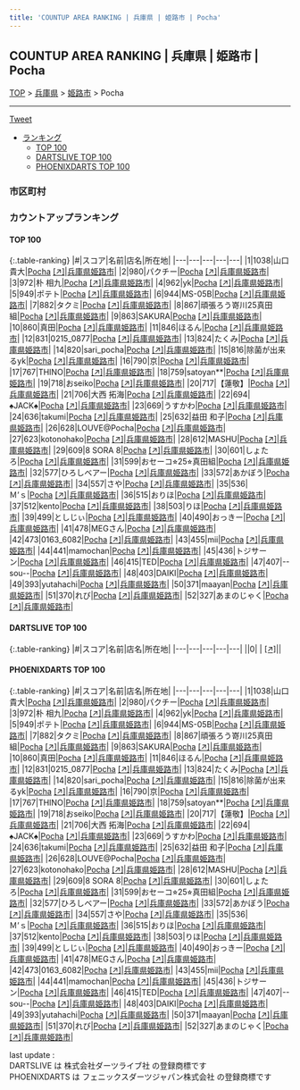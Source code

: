 ```yaml
---
title: 'COUNTUP AREA RANKING | 兵庫県 | 姫路市 | Pocha'
---
```

## COUNTUP AREA RANKING | 兵庫県 | 姫路市 | Pocha

[TOP](/darts/rank/) > [兵庫県](/darts/rank/兵庫県/) > [姫路市](/darts/rank/兵庫県/姫路市/) > Pocha

___

<a href="https://twitter.com/share?ref_src=twsrc%5Etfw" data-text="COUNTUP AREA RANKING | 兵庫県姫路市Pocha" class="twitter-share-button" data-hashtags="DARTSLIVE,PHOENIXDARTS,darts,ダーツ" data-show-count="false">Tweet</a>

* [ランキング](#カウントアップランキング)
    * [TOP 100](#top-100)
    * [DARTSLIVE TOP 100](#dartslive-top-100)
    * [PHOENIXDARTS TOP 100](#phoenixdarts-top-100)

### 市区町村

<ul>

</ul>

### カウントアップランキング

#### TOP 100



{:.table-ranking}
|#|スコア|名前|店名|所在地|
|---|---|---|---|---|
|1|1038|<span class="rank-name-pd"><span class="pro-icon-pd"></span>山口   貴大</span>|<a href="/darts/rank/shops/86575.html">Pocha</a> <a href="https://vs.phoenixdarts.com/jp/shop/shopDetailInfo/s_86575?s_seq=86575">[↗]</a>|<a href="/darts/rank/兵庫県/姫路市">兵庫県姫路市</a>|
|2|980|<span class="rank-name-pd">パクチー</span>|<a href="/darts/rank/shops/86575.html">Pocha</a> <a href="https://vs.phoenixdarts.com/jp/shop/shopDetailInfo/s_86575?s_seq=86575">[↗]</a>|<a href="/darts/rank/兵庫県/姫路市">兵庫県姫路市</a>|
|3|972|<span class="rank-name-pd"><span class="pro-icon-pd"></span>朴 相九</span>|<a href="/darts/rank/shops/86575.html">Pocha</a> <a href="https://vs.phoenixdarts.com/jp/shop/shopDetailInfo/s_86575?s_seq=86575">[↗]</a>|<a href="/darts/rank/兵庫県/姫路市">兵庫県姫路市</a>|
|4|962|<span class="rank-name-pd">yk</span>|<a href="/darts/rank/shops/86575.html">Pocha</a> <a href="https://vs.phoenixdarts.com/jp/shop/shopDetailInfo/s_86575?s_seq=86575">[↗]</a>|<a href="/darts/rank/兵庫県/姫路市">兵庫県姫路市</a>|
|5|949|<span class="rank-name-pd">ポテト</span>|<a href="/darts/rank/shops/86575.html">Pocha</a> <a href="https://vs.phoenixdarts.com/jp/shop/shopDetailInfo/s_86575?s_seq=86575">[↗]</a>|<a href="/darts/rank/兵庫県/姫路市">兵庫県姫路市</a>|
|6|944|<span class="rank-name-pd">MS-05B</span>|<a href="/darts/rank/shops/86575.html">Pocha</a> <a href="https://vs.phoenixdarts.com/jp/shop/shopDetailInfo/s_86575?s_seq=86575">[↗]</a>|<a href="/darts/rank/兵庫県/姫路市">兵庫県姫路市</a>|
|7|882|<span class="rank-name-pd">タクミ</span>|<a href="/darts/rank/shops/86575.html">Pocha</a> <a href="https://vs.phoenixdarts.com/jp/shop/shopDetailInfo/s_86575?s_seq=86575">[↗]</a>|<a href="/darts/rank/兵庫県/姫路市">兵庫県姫路市</a>|
|8|867|<span class="rank-name-pd">頑張ろう嵜川25真田組</span>|<a href="/darts/rank/shops/86575.html">Pocha</a> <a href="https://vs.phoenixdarts.com/jp/shop/shopDetailInfo/s_86575?s_seq=86575">[↗]</a>|<a href="/darts/rank/兵庫県/姫路市">兵庫県姫路市</a>|
|9|863|<span class="rank-name-pd">SAKURA</span>|<a href="/darts/rank/shops/86575.html">Pocha</a> <a href="https://vs.phoenixdarts.com/jp/shop/shopDetailInfo/s_86575?s_seq=86575">[↗]</a>|<a href="/darts/rank/兵庫県/姫路市">兵庫県姫路市</a>|
|10|860|<span class="rank-name-pd">真田</span>|<a href="/darts/rank/shops/86575.html">Pocha</a> <a href="https://vs.phoenixdarts.com/jp/shop/shopDetailInfo/s_86575?s_seq=86575">[↗]</a>|<a href="/darts/rank/兵庫県/姫路市">兵庫県姫路市</a>|
|11|846|<span class="rank-name-pd">ほるん</span>|<a href="/darts/rank/shops/86575.html">Pocha</a> <a href="https://vs.phoenixdarts.com/jp/shop/shopDetailInfo/s_86575?s_seq=86575">[↗]</a>|<a href="/darts/rank/兵庫県/姫路市">兵庫県姫路市</a>|
|12|831|<span class="rank-name-pd">0215_0877</span>|<a href="/darts/rank/shops/86575.html">Pocha</a> <a href="https://vs.phoenixdarts.com/jp/shop/shopDetailInfo/s_86575?s_seq=86575">[↗]</a>|<a href="/darts/rank/兵庫県/姫路市">兵庫県姫路市</a>|
|13|824|<span class="rank-name-pd">たくみ</span>|<a href="/darts/rank/shops/86575.html">Pocha</a> <a href="https://vs.phoenixdarts.com/jp/shop/shopDetailInfo/s_86575?s_seq=86575">[↗]</a>|<a href="/darts/rank/兵庫県/姫路市">兵庫県姫路市</a>|
|14|820|<span class="rank-name-pd">sari_pocha</span>|<a href="/darts/rank/shops/86575.html">Pocha</a> <a href="https://vs.phoenixdarts.com/jp/shop/shopDetailInfo/s_86575?s_seq=86575">[↗]</a>|<a href="/darts/rank/兵庫県/姫路市">兵庫県姫路市</a>|
|15|816|<span class="rank-name-pd">除菌が出来るyk</span>|<a href="/darts/rank/shops/86575.html">Pocha</a> <a href="https://vs.phoenixdarts.com/jp/shop/shopDetailInfo/s_86575?s_seq=86575">[↗]</a>|<a href="/darts/rank/兵庫県/姫路市">兵庫県姫路市</a>|
|16|790|<span class="rank-name-pd">京</span>|<a href="/darts/rank/shops/86575.html">Pocha</a> <a href="https://vs.phoenixdarts.com/jp/shop/shopDetailInfo/s_86575?s_seq=86575">[↗]</a>|<a href="/darts/rank/兵庫県/姫路市">兵庫県姫路市</a>|
|17|767|<span class="rank-name-pd">THINO</span>|<a href="/darts/rank/shops/86575.html">Pocha</a> <a href="https://vs.phoenixdarts.com/jp/shop/shopDetailInfo/s_86575?s_seq=86575">[↗]</a>|<a href="/darts/rank/兵庫県/姫路市">兵庫県姫路市</a>|
|18|759|<span class="rank-name-pd">satoyan**</span>|<a href="/darts/rank/shops/86575.html">Pocha</a> <a href="https://vs.phoenixdarts.com/jp/shop/shopDetailInfo/s_86575?s_seq=86575">[↗]</a>|<a href="/darts/rank/兵庫県/姫路市">兵庫県姫路市</a>|
|19|718|<span class="rank-name-pd">おseiko</span>|<a href="/darts/rank/shops/86575.html">Pocha</a> <a href="https://vs.phoenixdarts.com/jp/shop/shopDetailInfo/s_86575?s_seq=86575">[↗]</a>|<a href="/darts/rank/兵庫県/姫路市">兵庫県姫路市</a>|
|20|717|<span class="rank-name-pd">【蓮敬】</span>|<a href="/darts/rank/shops/86575.html">Pocha</a> <a href="https://vs.phoenixdarts.com/jp/shop/shopDetailInfo/s_86575?s_seq=86575">[↗]</a>|<a href="/darts/rank/兵庫県/姫路市">兵庫県姫路市</a>|
|21|706|<span class="rank-name-pd"><span class="pro-icon-pd"></span>大西 拓海</span>|<a href="/darts/rank/shops/86575.html">Pocha</a> <a href="https://vs.phoenixdarts.com/jp/shop/shopDetailInfo/s_86575?s_seq=86575">[↗]</a>|<a href="/darts/rank/兵庫県/姫路市">兵庫県姫路市</a>|
|22|694|<span class="rank-name-pd">♠JACK♠</span>|<a href="/darts/rank/shops/86575.html">Pocha</a> <a href="https://vs.phoenixdarts.com/jp/shop/shopDetailInfo/s_86575?s_seq=86575">[↗]</a>|<a href="/darts/rank/兵庫県/姫路市">兵庫県姫路市</a>|
|23|669|<span class="rank-name-pd">うすかわ</span>|<a href="/darts/rank/shops/86575.html">Pocha</a> <a href="https://vs.phoenixdarts.com/jp/shop/shopDetailInfo/s_86575?s_seq=86575">[↗]</a>|<a href="/darts/rank/兵庫県/姫路市">兵庫県姫路市</a>|
|24|636|<span class="rank-name-pd">takumi</span>|<a href="/darts/rank/shops/86575.html">Pocha</a> <a href="https://vs.phoenixdarts.com/jp/shop/shopDetailInfo/s_86575?s_seq=86575">[↗]</a>|<a href="/darts/rank/兵庫県/姫路市">兵庫県姫路市</a>|
|25|632|<span class="rank-name-pd"><span class="pro-icon-pd"></span>益田 和子</span>|<a href="/darts/rank/shops/86575.html">Pocha</a> <a href="https://vs.phoenixdarts.com/jp/shop/shopDetailInfo/s_86575?s_seq=86575">[↗]</a>|<a href="/darts/rank/兵庫県/姫路市">兵庫県姫路市</a>|
|26|628|<span class="rank-name-pd">LOUVE@Pocha</span>|<a href="/darts/rank/shops/86575.html">Pocha</a> <a href="https://vs.phoenixdarts.com/jp/shop/shopDetailInfo/s_86575?s_seq=86575">[↗]</a>|<a href="/darts/rank/兵庫県/姫路市">兵庫県姫路市</a>|
|27|623|<span class="rank-name-pd">kotonohako</span>|<a href="/darts/rank/shops/86575.html">Pocha</a> <a href="https://vs.phoenixdarts.com/jp/shop/shopDetailInfo/s_86575?s_seq=86575">[↗]</a>|<a href="/darts/rank/兵庫県/姫路市">兵庫県姫路市</a>|
|28|612|<span class="rank-name-pd">MASHU</span>|<a href="/darts/rank/shops/86575.html">Pocha</a> <a href="https://vs.phoenixdarts.com/jp/shop/shopDetailInfo/s_86575?s_seq=86575">[↗]</a>|<a href="/darts/rank/兵庫県/姫路市">兵庫県姫路市</a>|
|29|609|<span class="rank-name-pd">8 SORA 8</span>|<a href="/darts/rank/shops/86575.html">Pocha</a> <a href="https://vs.phoenixdarts.com/jp/shop/shopDetailInfo/s_86575?s_seq=86575">[↗]</a>|<a href="/darts/rank/兵庫県/姫路市">兵庫県姫路市</a>|
|30|601|<span class="rank-name-pd">しょたろ</span>|<a href="/darts/rank/shops/86575.html">Pocha</a> <a href="https://vs.phoenixdarts.com/jp/shop/shopDetailInfo/s_86575?s_seq=86575">[↗]</a>|<a href="/darts/rank/兵庫県/姫路市">兵庫県姫路市</a>|
|31|599|<span class="rank-name-pd">おセーコ⭐︎25⭐︎真田組</span>|<a href="/darts/rank/shops/86575.html">Pocha</a> <a href="https://vs.phoenixdarts.com/jp/shop/shopDetailInfo/s_86575?s_seq=86575">[↗]</a>|<a href="/darts/rank/兵庫県/姫路市">兵庫県姫路市</a>|
|32|577|<span class="rank-name-pd">ひろしベアー</span>|<a href="/darts/rank/shops/86575.html">Pocha</a> <a href="https://vs.phoenixdarts.com/jp/shop/shopDetailInfo/s_86575?s_seq=86575">[↗]</a>|<a href="/darts/rank/兵庫県/姫路市">兵庫県姫路市</a>|
|33|572|<span class="rank-name-pd">あかぼう</span>|<a href="/darts/rank/shops/86575.html">Pocha</a> <a href="https://vs.phoenixdarts.com/jp/shop/shopDetailInfo/s_86575?s_seq=86575">[↗]</a>|<a href="/darts/rank/兵庫県/姫路市">兵庫県姫路市</a>|
|34|557|<span class="rank-name-pd">さや</span>|<a href="/darts/rank/shops/86575.html">Pocha</a> <a href="https://vs.phoenixdarts.com/jp/shop/shopDetailInfo/s_86575?s_seq=86575">[↗]</a>|<a href="/darts/rank/兵庫県/姫路市">兵庫県姫路市</a>|
|35|536|<span class="rank-name-pd">Ｍ’ｓ</span>|<a href="/darts/rank/shops/86575.html">Pocha</a> <a href="https://vs.phoenixdarts.com/jp/shop/shopDetailInfo/s_86575?s_seq=86575">[↗]</a>|<a href="/darts/rank/兵庫県/姫路市">兵庫県姫路市</a>|
|36|515|<span class="rank-name-pd">おりほ</span>|<a href="/darts/rank/shops/86575.html">Pocha</a> <a href="https://vs.phoenixdarts.com/jp/shop/shopDetailInfo/s_86575?s_seq=86575">[↗]</a>|<a href="/darts/rank/兵庫県/姫路市">兵庫県姫路市</a>|
|37|512|<span class="rank-name-pd">kento</span>|<a href="/darts/rank/shops/86575.html">Pocha</a> <a href="https://vs.phoenixdarts.com/jp/shop/shopDetailInfo/s_86575?s_seq=86575">[↗]</a>|<a href="/darts/rank/兵庫県/姫路市">兵庫県姫路市</a>|
|38|503|<span class="rank-name-pd">りほ</span>|<a href="/darts/rank/shops/86575.html">Pocha</a> <a href="https://vs.phoenixdarts.com/jp/shop/shopDetailInfo/s_86575?s_seq=86575">[↗]</a>|<a href="/darts/rank/兵庫県/姫路市">兵庫県姫路市</a>|
|39|499|<span class="rank-name-pd">としじぃ</span>|<a href="/darts/rank/shops/86575.html">Pocha</a> <a href="https://vs.phoenixdarts.com/jp/shop/shopDetailInfo/s_86575?s_seq=86575">[↗]</a>|<a href="/darts/rank/兵庫県/姫路市">兵庫県姫路市</a>|
|40|490|<span class="rank-name-pd">おっきー</span>|<a href="/darts/rank/shops/86575.html">Pocha</a> <a href="https://vs.phoenixdarts.com/jp/shop/shopDetailInfo/s_86575?s_seq=86575">[↗]</a>|<a href="/darts/rank/兵庫県/姫路市">兵庫県姫路市</a>|
|41|478|<span class="rank-name-pd">MEGさん</span>|<a href="/darts/rank/shops/86575.html">Pocha</a> <a href="https://vs.phoenixdarts.com/jp/shop/shopDetailInfo/s_86575?s_seq=86575">[↗]</a>|<a href="/darts/rank/兵庫県/姫路市">兵庫県姫路市</a>|
|42|473|<span class="rank-name-pd">0163_6082</span>|<a href="/darts/rank/shops/86575.html">Pocha</a> <a href="https://vs.phoenixdarts.com/jp/shop/shopDetailInfo/s_86575?s_seq=86575">[↗]</a>|<a href="/darts/rank/兵庫県/姫路市">兵庫県姫路市</a>|
|43|455|<span class="rank-name-pd">mii</span>|<a href="/darts/rank/shops/86575.html">Pocha</a> <a href="https://vs.phoenixdarts.com/jp/shop/shopDetailInfo/s_86575?s_seq=86575">[↗]</a>|<a href="/darts/rank/兵庫県/姫路市">兵庫県姫路市</a>|
|44|441|<span class="rank-name-pd">mamochan</span>|<a href="/darts/rank/shops/86575.html">Pocha</a> <a href="https://vs.phoenixdarts.com/jp/shop/shopDetailInfo/s_86575?s_seq=86575">[↗]</a>|<a href="/darts/rank/兵庫県/姫路市">兵庫県姫路市</a>|
|45|436|<span class="rank-name-pd">トジサーン</span>|<a href="/darts/rank/shops/86575.html">Pocha</a> <a href="https://vs.phoenixdarts.com/jp/shop/shopDetailInfo/s_86575?s_seq=86575">[↗]</a>|<a href="/darts/rank/兵庫県/姫路市">兵庫県姫路市</a>|
|46|415|<span class="rank-name-pd">TED</span>|<a href="/darts/rank/shops/86575.html">Pocha</a> <a href="https://vs.phoenixdarts.com/jp/shop/shopDetailInfo/s_86575?s_seq=86575">[↗]</a>|<a href="/darts/rank/兵庫県/姫路市">兵庫県姫路市</a>|
|47|407|<span class="rank-name-pd">--sou--</span>|<a href="/darts/rank/shops/86575.html">Pocha</a> <a href="https://vs.phoenixdarts.com/jp/shop/shopDetailInfo/s_86575?s_seq=86575">[↗]</a>|<a href="/darts/rank/兵庫県/姫路市">兵庫県姫路市</a>|
|48|403|<span class="rank-name-pd">DAIKI</span>|<a href="/darts/rank/shops/86575.html">Pocha</a> <a href="https://vs.phoenixdarts.com/jp/shop/shopDetailInfo/s_86575?s_seq=86575">[↗]</a>|<a href="/darts/rank/兵庫県/姫路市">兵庫県姫路市</a>|
|49|393|<span class="rank-name-pd">yutahachi</span>|<a href="/darts/rank/shops/86575.html">Pocha</a> <a href="https://vs.phoenixdarts.com/jp/shop/shopDetailInfo/s_86575?s_seq=86575">[↗]</a>|<a href="/darts/rank/兵庫県/姫路市">兵庫県姫路市</a>|
|50|371|<span class="rank-name-pd">maayan</span>|<a href="/darts/rank/shops/86575.html">Pocha</a> <a href="https://vs.phoenixdarts.com/jp/shop/shopDetailInfo/s_86575?s_seq=86575">[↗]</a>|<a href="/darts/rank/兵庫県/姫路市">兵庫県姫路市</a>|
|51|370|<span class="rank-name-pd">れび</span>|<a href="/darts/rank/shops/86575.html">Pocha</a> <a href="https://vs.phoenixdarts.com/jp/shop/shopDetailInfo/s_86575?s_seq=86575">[↗]</a>|<a href="/darts/rank/兵庫県/姫路市">兵庫県姫路市</a>|
|52|327|<span class="rank-name-pd">あまのじゃく</span>|<a href="/darts/rank/shops/86575.html">Pocha</a> <a href="https://vs.phoenixdarts.com/jp/shop/shopDetailInfo/s_86575?s_seq=86575">[↗]</a>|<a href="/darts/rank/兵庫県/姫路市">兵庫県姫路市</a>|


#### DARTSLIVE TOP 100



{:.table-ranking}
|#|スコア|名前|店名|所在地|
|---|---|---|---|---|
||0|<span class="rank-name-dl"> </span>|<a href="/darts/rank/shops/.html"></a> <a href="">[↗]</a>|<a href="/darts/rank//"></a>|


#### PHOENIXDARTS TOP 100



{:.table-ranking}
|#|スコア|名前|店名|所在地|
|---|---|---|---|---|
|1|1038|<span class="rank-name-pd"><span class="pro-icon-pd"></span>山口   貴大</span>|<a href="/darts/rank/shops/86575.html">Pocha</a> <a href="https://vs.phoenixdarts.com/jp/shop/shopDetailInfo/s_86575?s_seq=86575">[↗]</a>|<a href="/darts/rank/兵庫県/姫路市">兵庫県姫路市</a>|
|2|980|<span class="rank-name-pd">パクチー</span>|<a href="/darts/rank/shops/86575.html">Pocha</a> <a href="https://vs.phoenixdarts.com/jp/shop/shopDetailInfo/s_86575?s_seq=86575">[↗]</a>|<a href="/darts/rank/兵庫県/姫路市">兵庫県姫路市</a>|
|3|972|<span class="rank-name-pd"><span class="pro-icon-pd"></span>朴 相九</span>|<a href="/darts/rank/shops/86575.html">Pocha</a> <a href="https://vs.phoenixdarts.com/jp/shop/shopDetailInfo/s_86575?s_seq=86575">[↗]</a>|<a href="/darts/rank/兵庫県/姫路市">兵庫県姫路市</a>|
|4|962|<span class="rank-name-pd">yk</span>|<a href="/darts/rank/shops/86575.html">Pocha</a> <a href="https://vs.phoenixdarts.com/jp/shop/shopDetailInfo/s_86575?s_seq=86575">[↗]</a>|<a href="/darts/rank/兵庫県/姫路市">兵庫県姫路市</a>|
|5|949|<span class="rank-name-pd">ポテト</span>|<a href="/darts/rank/shops/86575.html">Pocha</a> <a href="https://vs.phoenixdarts.com/jp/shop/shopDetailInfo/s_86575?s_seq=86575">[↗]</a>|<a href="/darts/rank/兵庫県/姫路市">兵庫県姫路市</a>|
|6|944|<span class="rank-name-pd">MS-05B</span>|<a href="/darts/rank/shops/86575.html">Pocha</a> <a href="https://vs.phoenixdarts.com/jp/shop/shopDetailInfo/s_86575?s_seq=86575">[↗]</a>|<a href="/darts/rank/兵庫県/姫路市">兵庫県姫路市</a>|
|7|882|<span class="rank-name-pd">タクミ</span>|<a href="/darts/rank/shops/86575.html">Pocha</a> <a href="https://vs.phoenixdarts.com/jp/shop/shopDetailInfo/s_86575?s_seq=86575">[↗]</a>|<a href="/darts/rank/兵庫県/姫路市">兵庫県姫路市</a>|
|8|867|<span class="rank-name-pd">頑張ろう嵜川25真田組</span>|<a href="/darts/rank/shops/86575.html">Pocha</a> <a href="https://vs.phoenixdarts.com/jp/shop/shopDetailInfo/s_86575?s_seq=86575">[↗]</a>|<a href="/darts/rank/兵庫県/姫路市">兵庫県姫路市</a>|
|9|863|<span class="rank-name-pd">SAKURA</span>|<a href="/darts/rank/shops/86575.html">Pocha</a> <a href="https://vs.phoenixdarts.com/jp/shop/shopDetailInfo/s_86575?s_seq=86575">[↗]</a>|<a href="/darts/rank/兵庫県/姫路市">兵庫県姫路市</a>|
|10|860|<span class="rank-name-pd">真田</span>|<a href="/darts/rank/shops/86575.html">Pocha</a> <a href="https://vs.phoenixdarts.com/jp/shop/shopDetailInfo/s_86575?s_seq=86575">[↗]</a>|<a href="/darts/rank/兵庫県/姫路市">兵庫県姫路市</a>|
|11|846|<span class="rank-name-pd">ほるん</span>|<a href="/darts/rank/shops/86575.html">Pocha</a> <a href="https://vs.phoenixdarts.com/jp/shop/shopDetailInfo/s_86575?s_seq=86575">[↗]</a>|<a href="/darts/rank/兵庫県/姫路市">兵庫県姫路市</a>|
|12|831|<span class="rank-name-pd">0215_0877</span>|<a href="/darts/rank/shops/86575.html">Pocha</a> <a href="https://vs.phoenixdarts.com/jp/shop/shopDetailInfo/s_86575?s_seq=86575">[↗]</a>|<a href="/darts/rank/兵庫県/姫路市">兵庫県姫路市</a>|
|13|824|<span class="rank-name-pd">たくみ</span>|<a href="/darts/rank/shops/86575.html">Pocha</a> <a href="https://vs.phoenixdarts.com/jp/shop/shopDetailInfo/s_86575?s_seq=86575">[↗]</a>|<a href="/darts/rank/兵庫県/姫路市">兵庫県姫路市</a>|
|14|820|<span class="rank-name-pd">sari_pocha</span>|<a href="/darts/rank/shops/86575.html">Pocha</a> <a href="https://vs.phoenixdarts.com/jp/shop/shopDetailInfo/s_86575?s_seq=86575">[↗]</a>|<a href="/darts/rank/兵庫県/姫路市">兵庫県姫路市</a>|
|15|816|<span class="rank-name-pd">除菌が出来るyk</span>|<a href="/darts/rank/shops/86575.html">Pocha</a> <a href="https://vs.phoenixdarts.com/jp/shop/shopDetailInfo/s_86575?s_seq=86575">[↗]</a>|<a href="/darts/rank/兵庫県/姫路市">兵庫県姫路市</a>|
|16|790|<span class="rank-name-pd">京</span>|<a href="/darts/rank/shops/86575.html">Pocha</a> <a href="https://vs.phoenixdarts.com/jp/shop/shopDetailInfo/s_86575?s_seq=86575">[↗]</a>|<a href="/darts/rank/兵庫県/姫路市">兵庫県姫路市</a>|
|17|767|<span class="rank-name-pd">THINO</span>|<a href="/darts/rank/shops/86575.html">Pocha</a> <a href="https://vs.phoenixdarts.com/jp/shop/shopDetailInfo/s_86575?s_seq=86575">[↗]</a>|<a href="/darts/rank/兵庫県/姫路市">兵庫県姫路市</a>|
|18|759|<span class="rank-name-pd">satoyan**</span>|<a href="/darts/rank/shops/86575.html">Pocha</a> <a href="https://vs.phoenixdarts.com/jp/shop/shopDetailInfo/s_86575?s_seq=86575">[↗]</a>|<a href="/darts/rank/兵庫県/姫路市">兵庫県姫路市</a>|
|19|718|<span class="rank-name-pd">おseiko</span>|<a href="/darts/rank/shops/86575.html">Pocha</a> <a href="https://vs.phoenixdarts.com/jp/shop/shopDetailInfo/s_86575?s_seq=86575">[↗]</a>|<a href="/darts/rank/兵庫県/姫路市">兵庫県姫路市</a>|
|20|717|<span class="rank-name-pd">【蓮敬】</span>|<a href="/darts/rank/shops/86575.html">Pocha</a> <a href="https://vs.phoenixdarts.com/jp/shop/shopDetailInfo/s_86575?s_seq=86575">[↗]</a>|<a href="/darts/rank/兵庫県/姫路市">兵庫県姫路市</a>|
|21|706|<span class="rank-name-pd"><span class="pro-icon-pd"></span>大西 拓海</span>|<a href="/darts/rank/shops/86575.html">Pocha</a> <a href="https://vs.phoenixdarts.com/jp/shop/shopDetailInfo/s_86575?s_seq=86575">[↗]</a>|<a href="/darts/rank/兵庫県/姫路市">兵庫県姫路市</a>|
|22|694|<span class="rank-name-pd">♠JACK♠</span>|<a href="/darts/rank/shops/86575.html">Pocha</a> <a href="https://vs.phoenixdarts.com/jp/shop/shopDetailInfo/s_86575?s_seq=86575">[↗]</a>|<a href="/darts/rank/兵庫県/姫路市">兵庫県姫路市</a>|
|23|669|<span class="rank-name-pd">うすかわ</span>|<a href="/darts/rank/shops/86575.html">Pocha</a> <a href="https://vs.phoenixdarts.com/jp/shop/shopDetailInfo/s_86575?s_seq=86575">[↗]</a>|<a href="/darts/rank/兵庫県/姫路市">兵庫県姫路市</a>|
|24|636|<span class="rank-name-pd">takumi</span>|<a href="/darts/rank/shops/86575.html">Pocha</a> <a href="https://vs.phoenixdarts.com/jp/shop/shopDetailInfo/s_86575?s_seq=86575">[↗]</a>|<a href="/darts/rank/兵庫県/姫路市">兵庫県姫路市</a>|
|25|632|<span class="rank-name-pd"><span class="pro-icon-pd"></span>益田 和子</span>|<a href="/darts/rank/shops/86575.html">Pocha</a> <a href="https://vs.phoenixdarts.com/jp/shop/shopDetailInfo/s_86575?s_seq=86575">[↗]</a>|<a href="/darts/rank/兵庫県/姫路市">兵庫県姫路市</a>|
|26|628|<span class="rank-name-pd">LOUVE@Pocha</span>|<a href="/darts/rank/shops/86575.html">Pocha</a> <a href="https://vs.phoenixdarts.com/jp/shop/shopDetailInfo/s_86575?s_seq=86575">[↗]</a>|<a href="/darts/rank/兵庫県/姫路市">兵庫県姫路市</a>|
|27|623|<span class="rank-name-pd">kotonohako</span>|<a href="/darts/rank/shops/86575.html">Pocha</a> <a href="https://vs.phoenixdarts.com/jp/shop/shopDetailInfo/s_86575?s_seq=86575">[↗]</a>|<a href="/darts/rank/兵庫県/姫路市">兵庫県姫路市</a>|
|28|612|<span class="rank-name-pd">MASHU</span>|<a href="/darts/rank/shops/86575.html">Pocha</a> <a href="https://vs.phoenixdarts.com/jp/shop/shopDetailInfo/s_86575?s_seq=86575">[↗]</a>|<a href="/darts/rank/兵庫県/姫路市">兵庫県姫路市</a>|
|29|609|<span class="rank-name-pd">8 SORA 8</span>|<a href="/darts/rank/shops/86575.html">Pocha</a> <a href="https://vs.phoenixdarts.com/jp/shop/shopDetailInfo/s_86575?s_seq=86575">[↗]</a>|<a href="/darts/rank/兵庫県/姫路市">兵庫県姫路市</a>|
|30|601|<span class="rank-name-pd">しょたろ</span>|<a href="/darts/rank/shops/86575.html">Pocha</a> <a href="https://vs.phoenixdarts.com/jp/shop/shopDetailInfo/s_86575?s_seq=86575">[↗]</a>|<a href="/darts/rank/兵庫県/姫路市">兵庫県姫路市</a>|
|31|599|<span class="rank-name-pd">おセーコ⭐︎25⭐︎真田組</span>|<a href="/darts/rank/shops/86575.html">Pocha</a> <a href="https://vs.phoenixdarts.com/jp/shop/shopDetailInfo/s_86575?s_seq=86575">[↗]</a>|<a href="/darts/rank/兵庫県/姫路市">兵庫県姫路市</a>|
|32|577|<span class="rank-name-pd">ひろしベアー</span>|<a href="/darts/rank/shops/86575.html">Pocha</a> <a href="https://vs.phoenixdarts.com/jp/shop/shopDetailInfo/s_86575?s_seq=86575">[↗]</a>|<a href="/darts/rank/兵庫県/姫路市">兵庫県姫路市</a>|
|33|572|<span class="rank-name-pd">あかぼう</span>|<a href="/darts/rank/shops/86575.html">Pocha</a> <a href="https://vs.phoenixdarts.com/jp/shop/shopDetailInfo/s_86575?s_seq=86575">[↗]</a>|<a href="/darts/rank/兵庫県/姫路市">兵庫県姫路市</a>|
|34|557|<span class="rank-name-pd">さや</span>|<a href="/darts/rank/shops/86575.html">Pocha</a> <a href="https://vs.phoenixdarts.com/jp/shop/shopDetailInfo/s_86575?s_seq=86575">[↗]</a>|<a href="/darts/rank/兵庫県/姫路市">兵庫県姫路市</a>|
|35|536|<span class="rank-name-pd">Ｍ’ｓ</span>|<a href="/darts/rank/shops/86575.html">Pocha</a> <a href="https://vs.phoenixdarts.com/jp/shop/shopDetailInfo/s_86575?s_seq=86575">[↗]</a>|<a href="/darts/rank/兵庫県/姫路市">兵庫県姫路市</a>|
|36|515|<span class="rank-name-pd">おりほ</span>|<a href="/darts/rank/shops/86575.html">Pocha</a> <a href="https://vs.phoenixdarts.com/jp/shop/shopDetailInfo/s_86575?s_seq=86575">[↗]</a>|<a href="/darts/rank/兵庫県/姫路市">兵庫県姫路市</a>|
|37|512|<span class="rank-name-pd">kento</span>|<a href="/darts/rank/shops/86575.html">Pocha</a> <a href="https://vs.phoenixdarts.com/jp/shop/shopDetailInfo/s_86575?s_seq=86575">[↗]</a>|<a href="/darts/rank/兵庫県/姫路市">兵庫県姫路市</a>|
|38|503|<span class="rank-name-pd">りほ</span>|<a href="/darts/rank/shops/86575.html">Pocha</a> <a href="https://vs.phoenixdarts.com/jp/shop/shopDetailInfo/s_86575?s_seq=86575">[↗]</a>|<a href="/darts/rank/兵庫県/姫路市">兵庫県姫路市</a>|
|39|499|<span class="rank-name-pd">としじぃ</span>|<a href="/darts/rank/shops/86575.html">Pocha</a> <a href="https://vs.phoenixdarts.com/jp/shop/shopDetailInfo/s_86575?s_seq=86575">[↗]</a>|<a href="/darts/rank/兵庫県/姫路市">兵庫県姫路市</a>|
|40|490|<span class="rank-name-pd">おっきー</span>|<a href="/darts/rank/shops/86575.html">Pocha</a> <a href="https://vs.phoenixdarts.com/jp/shop/shopDetailInfo/s_86575?s_seq=86575">[↗]</a>|<a href="/darts/rank/兵庫県/姫路市">兵庫県姫路市</a>|
|41|478|<span class="rank-name-pd">MEGさん</span>|<a href="/darts/rank/shops/86575.html">Pocha</a> <a href="https://vs.phoenixdarts.com/jp/shop/shopDetailInfo/s_86575?s_seq=86575">[↗]</a>|<a href="/darts/rank/兵庫県/姫路市">兵庫県姫路市</a>|
|42|473|<span class="rank-name-pd">0163_6082</span>|<a href="/darts/rank/shops/86575.html">Pocha</a> <a href="https://vs.phoenixdarts.com/jp/shop/shopDetailInfo/s_86575?s_seq=86575">[↗]</a>|<a href="/darts/rank/兵庫県/姫路市">兵庫県姫路市</a>|
|43|455|<span class="rank-name-pd">mii</span>|<a href="/darts/rank/shops/86575.html">Pocha</a> <a href="https://vs.phoenixdarts.com/jp/shop/shopDetailInfo/s_86575?s_seq=86575">[↗]</a>|<a href="/darts/rank/兵庫県/姫路市">兵庫県姫路市</a>|
|44|441|<span class="rank-name-pd">mamochan</span>|<a href="/darts/rank/shops/86575.html">Pocha</a> <a href="https://vs.phoenixdarts.com/jp/shop/shopDetailInfo/s_86575?s_seq=86575">[↗]</a>|<a href="/darts/rank/兵庫県/姫路市">兵庫県姫路市</a>|
|45|436|<span class="rank-name-pd">トジサーン</span>|<a href="/darts/rank/shops/86575.html">Pocha</a> <a href="https://vs.phoenixdarts.com/jp/shop/shopDetailInfo/s_86575?s_seq=86575">[↗]</a>|<a href="/darts/rank/兵庫県/姫路市">兵庫県姫路市</a>|
|46|415|<span class="rank-name-pd">TED</span>|<a href="/darts/rank/shops/86575.html">Pocha</a> <a href="https://vs.phoenixdarts.com/jp/shop/shopDetailInfo/s_86575?s_seq=86575">[↗]</a>|<a href="/darts/rank/兵庫県/姫路市">兵庫県姫路市</a>|
|47|407|<span class="rank-name-pd">--sou--</span>|<a href="/darts/rank/shops/86575.html">Pocha</a> <a href="https://vs.phoenixdarts.com/jp/shop/shopDetailInfo/s_86575?s_seq=86575">[↗]</a>|<a href="/darts/rank/兵庫県/姫路市">兵庫県姫路市</a>|
|48|403|<span class="rank-name-pd">DAIKI</span>|<a href="/darts/rank/shops/86575.html">Pocha</a> <a href="https://vs.phoenixdarts.com/jp/shop/shopDetailInfo/s_86575?s_seq=86575">[↗]</a>|<a href="/darts/rank/兵庫県/姫路市">兵庫県姫路市</a>|
|49|393|<span class="rank-name-pd">yutahachi</span>|<a href="/darts/rank/shops/86575.html">Pocha</a> <a href="https://vs.phoenixdarts.com/jp/shop/shopDetailInfo/s_86575?s_seq=86575">[↗]</a>|<a href="/darts/rank/兵庫県/姫路市">兵庫県姫路市</a>|
|50|371|<span class="rank-name-pd">maayan</span>|<a href="/darts/rank/shops/86575.html">Pocha</a> <a href="https://vs.phoenixdarts.com/jp/shop/shopDetailInfo/s_86575?s_seq=86575">[↗]</a>|<a href="/darts/rank/兵庫県/姫路市">兵庫県姫路市</a>|
|51|370|<span class="rank-name-pd">れび</span>|<a href="/darts/rank/shops/86575.html">Pocha</a> <a href="https://vs.phoenixdarts.com/jp/shop/shopDetailInfo/s_86575?s_seq=86575">[↗]</a>|<a href="/darts/rank/兵庫県/姫路市">兵庫県姫路市</a>|
|52|327|<span class="rank-name-pd">あまのじゃく</span>|<a href="/darts/rank/shops/86575.html">Pocha</a> <a href="https://vs.phoenixdarts.com/jp/shop/shopDetailInfo/s_86575?s_seq=86575">[↗]</a>|<a href="/darts/rank/兵庫県/姫路市">兵庫県姫路市</a>|


<div class="footer border-top border-gray-light mt-5 pt-3 text-right text-gray">
    last update : <span style="font-weight: italic" id="foot_last_modified"></span><br />
    DARTSLIVE は 株式会社ダーツライブ社 の登録商標です<br />
    PHOENIXDARTS は フェニックスダーツジャパン株式会社 の登録商標です<br />
</div>

<script src="https://cdnjs.cloudflare.com/ajax/libs/jquery.tablesorter/2.31.3/js/jquery.tablesorter.min.js" integrity="sha512-qzgd5cYSZcosqpzpn7zF2ZId8f/8CHmFKZ8j7mU4OUXTNRd5g+ZHBPsgKEwoqxCtdQvExE5LprwwPAgoicguNg==" crossorigin="anonymous" referrerpolicy="no-referrer"></script>
<link rel="stylesheet" href="https://cdnjs.cloudflare.com/ajax/libs/jquery.tablesorter/2.31.3/css/theme.default.min.css" integrity="sha512-wghhOJkjQX0Lh3NSWvNKeZ0ZpNn+SPVXX1Qyc9OCaogADktxrBiBdKGDoqVUOyhStvMBmJQ8ZdMHiR3wuEq8+w==" crossorigin="anonymous" referrerpolicy="no-referrer" />
<script>
$(function() {
    $(".table-ranking").tablesorter({sortList:[[0, 0]]});
    $("#foot_last_modified").text(formatDate(new Date(document.lastModified), 'yyyy-MM-dd HH:mm:ss'));
});
</script>

<script async src="https://platform.twitter.com/widgets.js" charset="utf-8"></script>